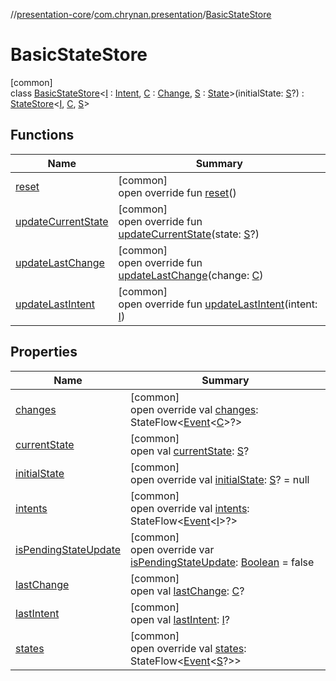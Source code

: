 //[presentation-core](../../../index.md)/[com.chrynan.presentation](../index.md)/[BasicStateStore](index.md)

# BasicStateStore

[common]\
class [BasicStateStore](index.md)&lt;[I](index.md) : [Intent](../-intent/index.md), [C](index.md) : [Change](../-change/index.md), [S](index.md) : [State](../-state/index.md)&gt;(initialState: [S](index.md)?) : [StateStore](../-state-store/index.md)&lt;[I](index.md), [C](index.md), [S](index.md)&gt;

## Functions

| Name | Summary |
|---|---|
| [reset](reset.md) | [common]<br>open override fun [reset](reset.md)() |
| [updateCurrentState](update-current-state.md) | [common]<br>open override fun [updateCurrentState](update-current-state.md)(state: [S](index.md)?) |
| [updateLastChange](update-last-change.md) | [common]<br>open override fun [updateLastChange](update-last-change.md)(change: [C](index.md)) |
| [updateLastIntent](update-last-intent.md) | [common]<br>open override fun [updateLastIntent](update-last-intent.md)(intent: [I](index.md)) |

## Properties

| Name | Summary |
|---|---|
| [changes](changes.md) | [common]<br>open override val [changes](changes.md): StateFlow&lt;[Event](../-event/index.md)&lt;[C](index.md)&gt;?&gt; |
| [currentState](../-state-store/current-state.md) | [common]<br>open val [currentState](../-state-store/current-state.md): [S](index.md)? |
| [initialState](initial-state.md) | [common]<br>open override val [initialState](initial-state.md): [S](index.md)? = null |
| [intents](intents.md) | [common]<br>open override val [intents](intents.md): StateFlow&lt;[Event](../-event/index.md)&lt;[I](index.md)&gt;?&gt; |
| [isPendingStateUpdate](is-pending-state-update.md) | [common]<br>open override var [isPendingStateUpdate](is-pending-state-update.md): [Boolean](https://kotlinlang.org/api/latest/jvm/stdlib/kotlin/-boolean/index.html) = false |
| [lastChange](../-state-store/last-change.md) | [common]<br>open val [lastChange](../-state-store/last-change.md): [C](index.md)? |
| [lastIntent](../-state-store/last-intent.md) | [common]<br>open val [lastIntent](../-state-store/last-intent.md): [I](index.md)? |
| [states](states.md) | [common]<br>open override val [states](states.md): StateFlow&lt;[Event](../-event/index.md)&lt;[S](index.md)?&gt;&gt; |
